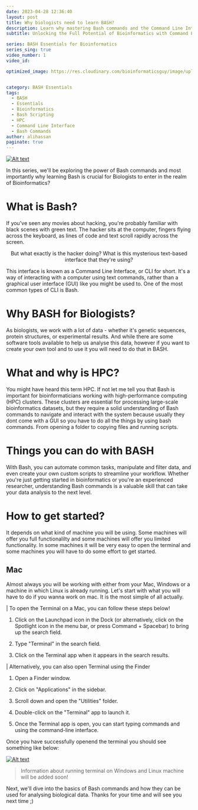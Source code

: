 ```yaml
---
date: 2023-04-28 12:36:40
layout: post
title: Why biologists need to learn BASH?
description: Learn why mastering Bash commands and the Command Line Interface is crucial for unlocking the full potential of bioinformatics in this essential guide for biologists. Ready to level up your bioinformatics skills? Check out our blog to learn more about mastering Bash commands and the Command Line Interface!
subtitle: Unlocking the Full Potential of Bioinformatics with Command Line

series: BASH Essentials for Bioinformatics
series_sing: true
video_number: 1
video_id: 

optimized_image: https://res.cloudinary.com/bioinformaticsguy/image/upload/v1682901306/003_BEB/001/Colorful_Freelancer_YouTube_Thumbnail_mlokm3.png


category: BASH Essentials
tags:
  - BASH
  - Essentials
  - Bioinformatics
  - Bash Scripting
  - HPC
  - Command Line Interface
  - Bash Commands
author: alihassan
paginate: true
---
```


[![Alt text](https://res.cloudinary.com/bioinformaticsguy/image/upload/v1682901306/003_BEB/001/Colorful_Freelancer_YouTube_Thumbnail_mlokm3.png)](https://www.youtube.com/c/BioinformaticsGuy)


<!-- {% include youtube_embed.html %} -->


<!-- https://jupytext.readthedocs.io/en/latest/using-cli.html -->
<!-- jupytext --to markdown ForLoops-IIofII.ipynb -->



In this series, we'll be exploring the power of Bash commands and most importantly why learning Bash is crucial for Biologists to enter in the realm of Bioinformatics?


# What is Bash?

If you've seen any movies about hacking, you're probably familiar with black scenes with green text. The hacker sits at the computer, fingers flying across the keyboard, as lines of code and text scroll rapidly across the screen. 

<p style="text-align: center;" style="color:red;"> But what exactly is the hacker doing? What is this mysterious text-based interface that they're using?</p>


This interface is known as a Command Line Interface, or CLI for short. It's a way of interacting with a computer using text commands, rather than a graphical user interface (GUI) like you might be used to. One of the most common types of CLI is Bash.

# Why BASH for Biologists?

As biologists, we work with a lot of data - whether it's genetic sequences, protein structures, or experimental results. And while there are some software tools available to help us analyse this data, however if you want to create your own tool and to use it you will need to do that in BASH.

# What and why is HPC?

You might have heard this term HPC. If not let me tell you that  Bash is important for bioinformaticians working with high-performance computing (HPC) clusters. These clusters are essential for processing large-scale bioinformatics datasets, but they require a solid understanding of Bash commands to navigate and interact with the system because usually they dont come with a GUI so you have to do all the things by using bash commands. From opening a folder to copying files and running scripts.

# Things you can do with BASH

With Bash, you can automate common tasks, manipulate and filter data, and even create your own custom scripts to streamline your workflow. Whether you're just getting started in bioinformatics or you're an experienced researcher, understanding Bash commands is a valuable skill that can take your data analysis to the next level.

# How to get started?

It depends on what kind of machine you will be using. Some machines will offer you full functionalilty and some machines will offer you limited functionality. In some machines it will be very easy to open the terminal and some machines you will have to do some effort to get started. 

## Mac
Almost always you will be working with either from your Mac, Windows or a machine in which Linux is already running. Let's start with what you will have to do if you wanna work on mac. It is the most simple of all actually.

| To open the Terminal on a Mac, you can follow these steps below!

1. Click on the Launchpad icon in the Dock (or alternatively, click on the Spotlight icon in the menu bar, or press Command + Spacebar) to bring up the search field.

2. Type "Terminal" in the search field.

3. Click on the Terminal app when it appears in the search results.

| Alternatively, you can also open Terminal using the Finder

1. Open a Finder window.

2. Click on "Applications" in the sidebar.

3. Scroll down and open the "Utilities" folder.

4. Double-click on the "Terminal" app to launch it.

5. Once the Terminal app is open, you can start typing commands and using the command-line interface.

Once you have successfully openend the terminal you should see something like below:


[![Alt text](https://res.cloudinary.com/bioinformaticsguy/image/upload/v1682857850/003_BEB/001/Screenshot_2023-04-30_at_14.26.52_xetaqj.png)](https://www.youtube.com/c/BioinformaticsGuy)

> Information about running terminal on Windows and Linux machine will be added soon!


Next, we'll dive into the basics of Bash commands and how they can be used for analysing biological data. Thanks for your time and will see you next time ;)


